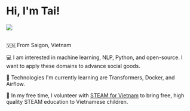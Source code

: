 <h1>Hi, I'm Tai! </h1>  
<a href="#"><img src="https://visitor-badge.glitch.me/badge?page_id=taidnguyen.README.md" /></a>
<!-- <p align="center">
<a href="#"><img src="https://visitor-badge.glitch.me/badge?page_id=taidnguyen.README.md" /></a>
</p> -->
<br></br>

🇻🇳&nbsp;From Saigon, Vietnam

💻&nbsp;I am interested in machine learning, NLP, Python, and open-source. I want to apply these domains to advance social goods.


🐳&nbsp;Technologies I'm currently learning are Transformers, Docker, and Airflow.


📖&nbsp;In my free time, I volunteer with [STEAM for Vietnam](https://www.steamforvietnam.org/) to bring free, high quality STEAM education to Vietnamese children.

<!--### Blogs posts-->
<!-- BLOG-POST-LIST:START -->
<!-- BLOG-POST-LIST:END -->

<!--p><img align="left" src="https://github-readme-stats.vercel.app/api/top-langs/?username=taidnguyen&layout=compact" alt="taidnguyen"/></p>

<p>&nbsp;<img align="center" src="https://github-readme-stats.vercel.app/api?username=taidnguyen&show_icons=true" alt="taidnguyen" /></p-->

